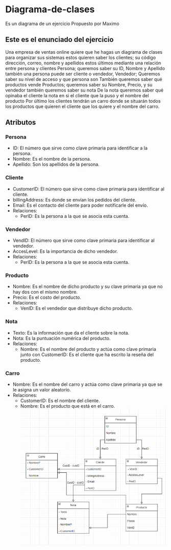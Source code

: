 # Diagrama-de-clases
Es un diagrama de un ejercicio Propuesto por Maximo
## Este es el enunciado del ejercicio

Una empresa de ventas online quiere que he hagas un diagrama de clases para organizar sus sistemas estos quieren saber los clientes; su código dirección, correo, nombre y apellidos estos últimos mediante una relación entre persona y clientes  Persona; queremos saber su ID, Nombre y Apellido también una persona puede ser cliente o vendedor, Vendedor; Queremos saber su nivel de acceso y que persona son También queremos saber qué productos vende Productos; queremos saber su Nombre, Precio, y su vendedor también queremos saber su nota De la nota queremos saber qué opinaba el cliente la nota en si el cliente que la puso y el nombre del producto Por último los clientes tendrán un carro donde se situarán todos los productos que quieren el cliente que los quiere y el nombre del carro.
## Atributos

### Persona
- ID: El número que sirve como clave primaria para identificar a la persona.
- Nombre: Es el nombre de la persona.
- Apellido: Son los apellidos de la persona.

### Cliente
- CustomerID: El número que sirve como clave primaria para identificar al cliente.
- billingAddress: Es donde se envían los pedidos del cliente.
- Email: Es el contacto del cliente para poder notificarle del envío.
- Relaciones:
  - PerID: Es la persona a la que se asocia esta cuenta.

### Vendedor
- VendID: El número que sirve como clave primaria para identificar al vendedor.
- AccesLevel: Es la importancia de dicho vendedor.
- Relaciones:
  - PerID: Es la persona a la que se asocia esta cuenta.

### Producto
- Nombre: Es el nombre de dicho producto y su clave primaria ya que no hay dos con el mismo nombre.
- Precio: Es el costo del producto.
- Relaciones:
  - VenID: Es el vendedor que distribuye dicho producto.

### Nota
- Texto: Es la información que da el cliente sobre la nota.
- Nota: Es la puntuación numérica del producto.
- Relaciones:
  - Nombre: Es el nombre del producto y actúa como clave primaria junto con CustomerID: Es el cliente que ha escrito la reseña del producto.

### Carro
- Nombre: Es el nombre del carro y actúa como clave primaria ya que se le asigna un valor aleatorio.
- Relaciones:
  - CustomerID: Es el nombre del cliente.
  - Nombre: Es el producto que está en el carro.
![](Captura.PNG)
